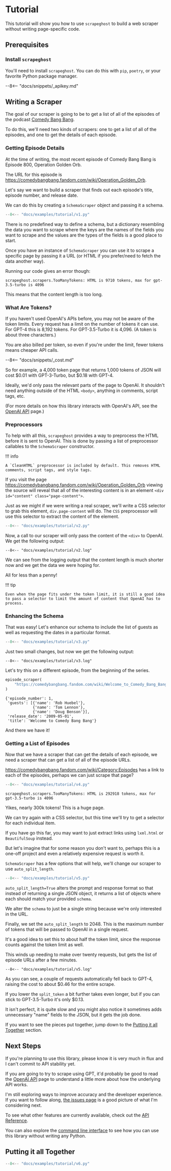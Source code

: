 # Tutorial

This tutorial will show you how to use `scrapeghost` to build a web scraper without writing page-specific code.

## Prerequisites

### Install `scrapeghost`

You'll need to install `scrapeghost`. You can do this with `pip`, `poetry`, or your favorite Python package manager.

--8<-- "docs/snippets/_apikey.md"

## Writing a Scraper

The goal of our scraper is going to be to get a list of all of the episodes of the podcast [Comedy Bang Bang](https://comedybangbang.fandom.com/wiki/Comedy_Bang_Bang_Wiki).

To do this, we'll need two kinds of scrapers: one to get a list of all of the episodes, and one to get the details of each episode.

### Getting Episode Details

At the time of writing, the most recent episode of Comedy Bang Bang is Episode 800, Operation Golden Orb.

The URL for this episode is <https://comedybangbang.fandom.com/wiki/Operation_Golden_Orb>.

Let's say we want to build a scraper that finds out each episode's title, episode number, and release date.

We can do this by creating a `SchemaScraper` object and passing it a schema.

```python
--8<-- "docs/examples/tutorial/v1.py"
```

There is no predefined way to define a schema, but a dictionary resembling the data you want to scrape where the keys are the names of the fields you want to scrape and the values are the types of the fields is a good place to start.

Once you have an instance of `SchemaScraper` you can use it to scrape a specific page by passing it a URL (or HTML if you prefer/need to fetch the data another way).

Running our code gives an error though:

```
scrapeghost.scrapers.TooManyTokens: HTML is 9710 tokens, max for gpt-3.5-turbo is 4096
```

This means that the content length is too long.

### What Are Tokens?

If you haven't used OpenAI's APIs before, you may not be aware of the token limits.  Every request has a limit on the number of tokens it can use. For GPT-4 this is 8,192 tokens. For GPT-3.5-Turbo it is 4,096.  (A token is about three characters.)

You are also billed per token, so even if you're under the limit, fewer tokens means cheaper API calls.

--8<-- "docs/snippets/_cost.md"

So for example, a 4,000 token page that returns 1,000 tokens of JSON will cost $0.01 with GPT-3-Turbo, but $0.18 with GPT-4.

Ideally, we'd only pass the relevant parts of the page to OpenAI. It shouldn't need anything outside of the HTML `<body>`, anything in comments, script tags, etc.

(For more details on how this library interacts with OpenAI's API, see the [OpenAI API](openai.md) page.)

### Preprocessors

To help with all this, `scrapeghost` provides a way to preprocess the HTML before it is sent to OpenAI. This is done by passing a list of preprocessor callables to the `SchemaScraper` constructor.

!!! info

    A `CleanHTML` preprocessor is included by default. This removes HTML comments, script tags, and style tags.


If you visit the page <https://comedybangbang.fandom.com/wiki/Operation_Golden_Orb> viewing the source will reveal that all of the interesting content is in an element `<div id="content" class="page-content">`.

Just as we might if we were writing a real scraper, we'll write a CSS selector to grab this element, `div.page-content` will do.  The `CSS` preprocessor will use this selector to extract the content of the element.


```python hl_lines="1 13 14"
--8<-- "docs/examples/tutorial/v2.py"
```

Now, a call to our scraper will only pass the content of the `<div>` to OpenAI. We get the following output:

```log
--8<-- "docs/examples/tutorial/v2.log"
```

We can see from the logging output that the content length is much shorter now and we get the data we were hoping for.

All for less than a penny!

!!! tip

    Even when the page fits under the token limit, it is still a good idea to pass a selector to limit the amount of content that OpenAI has to process.

### Enhancing the Schema

That was easy! Let's enhance our schema to include the list of guests as well as requesting the dates in a particular format.

```python hl_lines="8-9"
--8<-- "docs/examples/tutorial/v3.py"
```

Just two small changes, but now we get the following output:

```log
--8<-- "docs/examples/tutorial/v3.log"
```

Let's try this on a different episode, from the beginning of the series.

```python
episode_scraper(
    "https://comedybangbang.fandom.com/wiki/Welcome_to_Comedy_Bang_Bang",
)
```
```log
{'episode_number': 1,
 'guests': [{'name': 'Rob Huebel'},
            {'name': 'Tom Lennon'},
            {'name': 'Doug Benson'}],
 'release_date': '2009-05-01',
 'title': 'Welcome to Comedy Bang Bang'}
```

And there we have it!

### Getting a List of Episodes

Now that we have a scraper that can get the details of each episode, we need a scraper that can get a list of all of the episode URLs.

<https://comedybangbang.fandom.com/wiki/Category:Episodes> has a link to each of the episodes, perhaps we can just scrape that page?

```python
--8<-- "docs/examples/tutorial/v4.py"
```
```log
scrapeghost.scrapers.TooManyTokens: HTML is 292918 tokens, max for gpt-3.5-turbo is 4096
```

Yikes, nearly 300k tokens! This is a huge page.

We can try again with a CSS selector, but this time we'll try to get a selector for each individual item.

If you have go this far, you may want to just extract links using `lxml.html` or `BeautifulSoup` instead.

But let's imagine that for some reason you don't want to, perhaps this is a one-off project and even a relatively expensive request is worth it.

`SchemaScraper` has a few options that will help, we'll change our scraper to use `auto_split_length`.

```python
--8<-- "docs/examples/tutorial/v5.py"
```

`auto_split_length=True` alters the prompt and response format so that instead of returning a single JSON object, it returns a list of objects where each should match your provided `schema`.

We alter the `schema` to just be a single string because we're only interested in the URL.

Finally, we set the `auto_split_length` to 2048. This is the maximum number of tokens that will be passed to OpenAI in a single request.

It's a good idea to set this to about half the token limit, since the response counts against the token limit as well.

This winds up needing to make over twenty requests, but gets the list of episode URLs after a few minutes.

```log
--8<-- "docs/examples/tutorial/v5.log"
```

As you can see, a couple of requests automatically fell back to GPT-4, raising the cost to about $0.46 for the entire scrape.

If you lower the `split_token` a bit further takes even longer, but if you can stick to GPT-3.5-Turbo it's only $0.13.

It isn't perfect, it is quite slow and you might also notice it
sometimes adds unnecessary "name" fields to the JSON, but it gets the job done.

If you want to see the pieces put together, jump down to the [Putting it all Together](#putting-it-all-together) section.

## Next Steps

If you're planning to use this library, please know it is very much in flux and I can't commit to API stability yet.

If you are going to try to scrape using GPT, it'd probably be good to read the [OpenAI API](openai.md) page to understand a little more about how the underlying API works.

I'm still exploring ways to improve accuracy and the developer experience.  If you want to follow along, [the issues page](https://github.com/jamesturk/scrapeghost/issues) is a good picture of what I'm considering next.

To see what other features are currently available, check out the [API Reference](api.md).

You can also explore the [command line interface](cli.md) to see how you can use this library without writing any Python.


## Putting it all Together

```python
--8<-- "docs/examples/tutorial/v6.py"
```